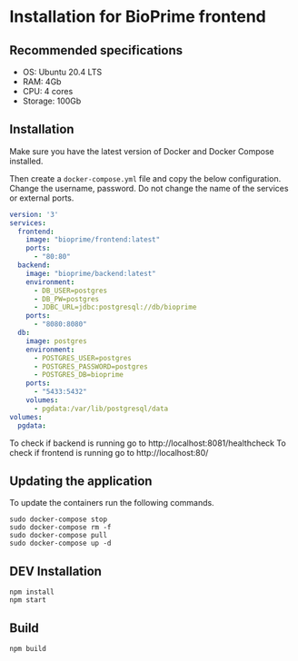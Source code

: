 # Installation for BioPrime frontend

## Recommended specifications

- OS: Ubuntu 20.4 LTS
- RAM: 4Gb
- CPU: 4 cores
- Storage: 100Gb

## Installation

Make sure you have the latest version of Docker and Docker Compose installed.

Then create a `docker-compose.yml` file and copy the below configuration. Change the username, password.
Do not change the name of the services or external ports.

```yaml
version: '3'
services:
  frontend:
    image: "bioprime/frontend:latest"
    ports:
      - "80:80"
  backend:
    image: "bioprime/backend:latest"
    environment:
      - DB_USER=postgres
      - DB_PW=postgres
      - JDBC_URL=jdbc:postgresql://db/bioprime
    ports:
      - "8080:8080"
  db:
    image: postgres
    environment:
      - POSTGRES_USER=postgres
      - POSTGRES_PASSWORD=postgres
      - POSTGRES_DB=bioprime
    ports:
      - "5433:5432"
    volumes:
      - pgdata:/var/lib/postgresql/data
volumes:
  pgdata:
```

To check if backend is running go to http://localhost:8081/healthcheck
To check if frontend is running go to http://localhost:80/

## Updating the application

To update the containers run the following commands.

```shell script
sudo docker-compose stop
sudo docker-compose rm -f
sudo docker-compose pull
sudo docker-compose up -d
```


## DEV Installation

```$xslt
npm install
npm start
```

## Build

```$xslt
npm build
```
